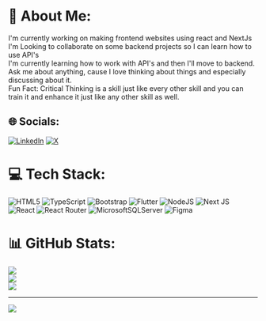 # 💫 About Me:
I'm currently working on making frontend websites using react and NextJs<br>I'm Looking to collaborate on some backend projects so I can learn how to use API's <br>I'm currently learning how to work with API's and then I'll move to backend.<br>Ask me about anything, cause I love thinking about things and especially discussing about it.<br>Fun Fact: Critical Thinking is a skill just like every other skill and you can train it and enhance it just like any other skill as well.


## 🌐 Socials:
[![LinkedIn](https://img.shields.io/badge/LinkedIn-%230077B5.svg?logo=linkedin&logoColor=white)](https://linkedin.com/in/https://www.linkedin.com/in/junaid-javed-3a7282235/) [![X](https://img.shields.io/badge/X-black.svg?logo=X&logoColor=white)](https://x.com/https://x.com/MrJuna1d) 

# 💻 Tech Stack:
![HTML5](https://img.shields.io/badge/html5-%23E34F26.svg?style=flat&logo=html5&logoColor=white) ![TypeScript](https://img.shields.io/badge/typescript-%23007ACC.svg?style=flat&logo=typescript&logoColor=white) ![Bootstrap](https://img.shields.io/badge/bootstrap-%238511FA.svg?style=flat&logo=bootstrap&logoColor=white) ![Flutter](https://img.shields.io/badge/Flutter-%2302569B.svg?style=flat&logo=Flutter&logoColor=white) ![NodeJS](https://img.shields.io/badge/node.js-6DA55F?style=flat&logo=node.js&logoColor=white) ![Next JS](https://img.shields.io/badge/Next-black?style=flat&logo=next.js&logoColor=white) ![React](https://img.shields.io/badge/react-%2320232a.svg?style=flat&logo=react&logoColor=%2361DAFB) ![React Router](https://img.shields.io/badge/React_Router-CA4245?style=flat&logo=react-router&logoColor=white) ![MicrosoftSQLServer](https://img.shields.io/badge/Microsoft%20SQL%20Server-CC2927?style=flat&logo=microsoft%20sql%20server&logoColor=white) ![Figma](https://img.shields.io/badge/figma-%23F24E1E.svg?style=flat&logo=figma&logoColor=white)
# 📊 GitHub Stats:
![](https://github-readme-stats.vercel.app/api?username=MrJuna1d&theme=dark&hide_border=false&include_all_commits=false&count_private=false)<br/>
![](https://github-readme-streak-stats.herokuapp.com/?user=MrJuna1d&theme=dark&hide_border=false)<br/>
![](https://github-readme-stats.vercel.app/api/top-langs/?username=MrJuna1d&theme=dark&hide_border=false&include_all_commits=false&count_private=false&layout=compact)

---
[![](https://visitcount.itsvg.in/api?id=junaid61155&icon=0&color=4)](https://visitcount.itsvg.in)

<!-- Proudly created with GPRM ( https://gprm.itsvg.in ) -->
